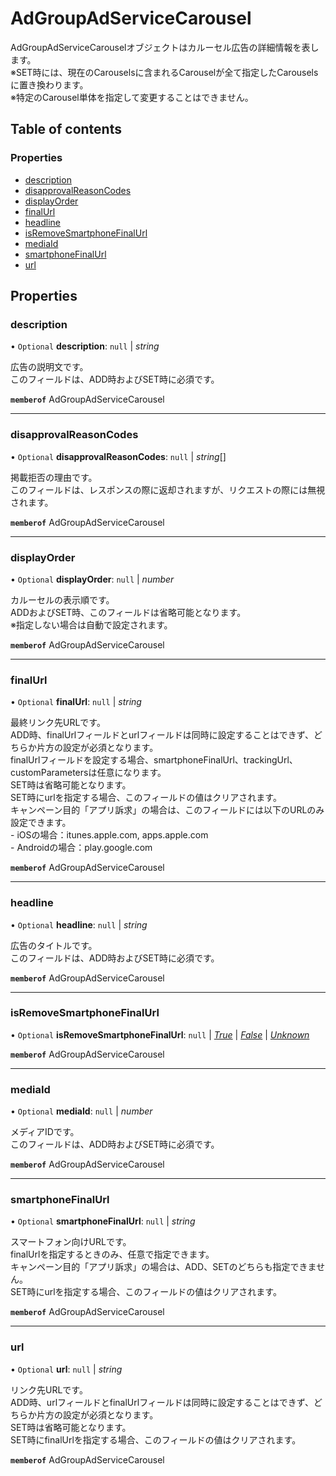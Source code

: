 # AdGroupAdServiceCarousel


<div lang=\"ja\"> AdGroupAdServiceCarouselオブジェクトはカルーセル広告の詳細情報を表します。<br> ※SET時には、現在のCarouselsに含まれるCarouselが全て指定したCarouselsに置き換わります。<br> ※特定のCarousel単体を指定して変更することはできません。 </div> 

## Table of contents

### Properties

- [description](adgroupadservicecarousel.md#description)
- [disapprovalReasonCodes](adgroupadservicecarousel.md#disapprovalreasoncodes)
- [displayOrder](adgroupadservicecarousel.md#displayorder)
- [finalUrl](adgroupadservicecarousel.md#finalurl)
- [headline](adgroupadservicecarousel.md#headline)
- [isRemoveSmartphoneFinalUrl](adgroupadservicecarousel.md#isremovesmartphonefinalurl)
- [mediaId](adgroupadservicecarousel.md#mediaid)
- [smartphoneFinalUrl](adgroupadservicecarousel.md#smartphonefinalurl)
- [url](adgroupadservicecarousel.md#url)

## Properties

### description

• `Optional` **description**: ``null`` \| *string*

<div lang=\"ja\"> 広告の説明文です。<br> このフィールドは、ADD時およびSET時に必須です。 </div> 

**`memberof`** AdGroupAdServiceCarousel

___

### disapprovalReasonCodes

• `Optional` **disapprovalReasonCodes**: ``null`` \| *string*[]

<div lang=\"ja\"> 掲載拒否の理由です。<br> このフィールドは、レスポンスの際に返却されますが、リクエストの際には無視されます。 </div> 

**`memberof`** AdGroupAdServiceCarousel

___

### displayOrder

• `Optional` **displayOrder**: ``null`` \| *number*

<div lang=\"ja\"> カルーセルの表示順です。<br> ADDおよびSET時、このフィールドは省略可能となります。<br> ※指定しない場合は自動で設定されます。 </div> 

**`memberof`** AdGroupAdServiceCarousel

___

### finalUrl

• `Optional` **finalUrl**: ``null`` \| *string*

<div lang=\"ja\">最終リンク先URLです。<br> ADD時、finalUrlフィールドとurlフィールドは同時に設定することはできず、どちらか片方の設定が必須となります。<br> finalUrlフィールドを設定する場合、smartphoneFinalUrl、trackingUrl、customParametersは任意になります。<br> SET時は省略可能となります。<br> SET時にurlを指定する場合、このフィールドの値はクリアされます。<br> キャンペーン目的「アプリ訴求」の場合は、このフィールドには以下のURLのみ設定できます。<br> - iOSの場合：itunes.apple.com, apps.apple.com<br> - Androidの場合：play.google.com </div> 

**`memberof`** AdGroupAdServiceCarousel

___

### headline

• `Optional` **headline**: ``null`` \| *string*

<div lang=\"ja\"> 広告のタイトルです。<br> このフィールドは、ADD時およびSET時に必須です。 </div> 

**`memberof`** AdGroupAdServiceCarousel

___

### isRemoveSmartphoneFinalUrl

• `Optional` **isRemoveSmartphoneFinalUrl**: ``null`` \| [*True*](./enums/adgroupadserviceisremoveflg.md#true) \| [*False*](./enums/adgroupadserviceisremoveflg.md#false) \| [*Unknown*](./enums/adgroupadserviceisremoveflg.md#unknown)

**`memberof`** AdGroupAdServiceCarousel

___

### mediaId

• `Optional` **mediaId**: ``null`` \| *number*

<div lang=\"ja\"> メディアIDです。<br> このフィールドは、ADD時およびSET時に必須です。 </div> 

**`memberof`** AdGroupAdServiceCarousel

___

### smartphoneFinalUrl

• `Optional` **smartphoneFinalUrl**: ``null`` \| *string*

<div lang=\"ja\">スマートフォン向けURLです。<br> finalUrlを指定するときのみ、任意で指定できます。<br> キャンペーン目的「アプリ訴求」の場合は、ADD、SETのどちらも指定できません。<br> SET時にurlを指定する場合、このフィールドの値はクリアされます。 </div> 

**`memberof`** AdGroupAdServiceCarousel

___

### url

• `Optional` **url**: ``null`` \| *string*

<div lang=\"ja\"> リンク先URLです。<br> ADD時、urlフィールドとfinalUrlフィールドは同時に設定することはできず、どちらか片方の設定が必須となります。<br> SET時は省略可能となります。<br> SET時にfinalUrlを指定する場合、このフィールドの値はクリアされます。 </div> 

**`memberof`** AdGroupAdServiceCarousel
